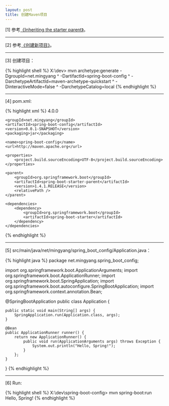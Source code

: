 ```yaml
---
layout: post
title: 创建Maven项目
---
```



[1] 参考[《Inheriting the starter parent》](http://docs.spring.io/spring-boot/docs/current/reference/htmlsingle/#using-boot-maven-parent-pom)。

---

[2] 参考[《创建新项目》](/2016/12/28/maven-create-project)。

---

[3] 创建项目：

{% highlight shell %}
X:\dev> mvn archetype:generate -DgroupId=net.mingyang ^
            -DartifactId=spring-boot-config ^
            -DarchetypeArtifactId=maven-archetype-quickstart ^
            -DinteractiveMode=false ^
            -DarchetypeCatalog=local
{% endhighlight %}

---

[4] pom.xml:


{% highlight xml %}
<project xmlns="http://maven.apache.org/POM/4.0.0" xmlns:xsi="http://www.w3.org/2001/XMLSchema-instance"
    xsi:schemaLocation="http://maven.apache.org/POM/4.0.0 http://maven.apache.org/xsd/maven-4.0.0.xsd">
    <modelVersion>4.0.0</modelVersion>

    <groupId>net.mingyang</groupId>
    <artifactId>spring-boot-config</artifactId>
    <version>0.0.1-SNAPSHOT</version>
    <packaging>jar</packaging>

    <name>spring-boot-config</name>
    <url>http://maven.apache.org</url>

    <properties>
        <project.build.sourceEncoding>UTF-8</project.build.sourceEncoding>
    </properties>

    <parent>
        <groupId>org.springframework.boot</groupId>
        <artifactId>spring-boot-starter-parent</artifactId>
        <version>1.4.1.RELEASE</version>
        <relativePath />
    </parent>

    <dependencies>
        <dependency>
            <groupId>org.springframework.boot</groupId>
            <artifactId>spring-boot-starter</artifactId>
        </dependency>
    </dependencies>
</project>
{% endhighlight %}

---

[5] src/main/java/net/mingyang/spring_boot_config/Application.java：

{% highlight java %}
package net.mingyang.spring_boot_config;

import org.springframework.boot.ApplicationArguments;
import org.springframework.boot.ApplicationRunner;
import org.springframework.boot.SpringApplication;
import org.springframework.boot.autoconfigure.SpringBootApplication;
import org.springframework.context.annotation.Bean;

@SpringBootApplication
public class Application {
    
    public static void main(String[] args) {
        SpringApplication.run(Application.class, args);
    }
    
    @Bean
    public ApplicationRunner runner() {
        return new ApplicationRunner() {
            public void run(ApplicationArguments args) throws Exception {
                System.out.println("Hello, Spring!");
            }
        };
    } 
}
{% endhighlight %}

---

[6] Run:

{% highlight shell %}
X:\dev\spring-boot-config> mvn spring-boot:run
Hello, Spring!
{% endhighlight %}
